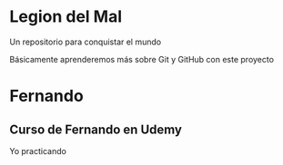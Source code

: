 # Legion del Mal

Un repositorio para conquistar el mundo

Básicamente aprenderemos más sobre Git y GitHub con este proyecto

# Fernando

## Curso de Fernando en Udemy

Yo practicando
